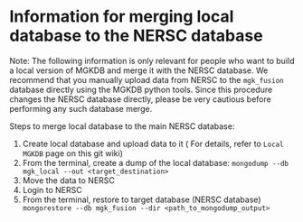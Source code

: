 # Information for merging local database to the NERSC database 

Note: The following information is only relevant for people who want to build a local version of MGKDB and merge it with the NERSC database. 
We recommend that you manually upload data from NERSC to the `mgk_fusion` database directly using the MGKDB python tools.
Since this procedure changes the NERSC database directly, please be very cautious before performing any such database merge.

Steps to merge local database to the main NERSC database: 
1. Create local database and upload data to it ( For details, refer to `Local MGKDB` page on this git wiki)
2. From the terminal, create a dump of the local database: ```mongodump --db mgk_local --out <target_destination>```
3. Move the data to NERSC 
4. Login to NERSC
5. From the terminal, restore to target database (NERSC database) ``` mongorestore --db mgk_fusion --dir <path_to_mongodump_output>```



